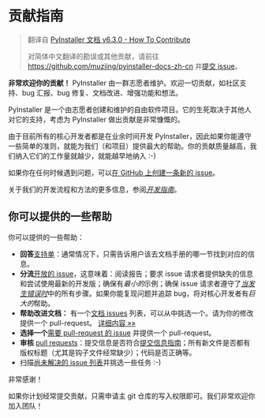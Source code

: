 # 贡献指南

> 翻译自 [PyInstaller 文档 v6.3.0 - How To Contribute](https://pyinstaller.org/en/v6.3.0/contributing.html)
>
> 对简体中文翻译的勘误或其他贡献，请前往 <https://github.com/muziing/pyinstaller-docs-zh-cn> 并[提交 issue](https://github.com/muziing/pyinstaller-docs-zh-cn/issues/new)。

**非常欢迎你的贡献！** PyInstaller 由一群志愿者维护。欢迎一切贡献，如社区支持、bug 汇报、bug 修复、文档改进、增强功能和想法。

PyInstaller 是一个由志愿者创建和维护的自由软件项目。它的生死取决于其他人对它的支持，考虑为 PyInstaller 做出贡献是非常慷慨的。

由于目前所有的核心开发者都是在业余时间开发 PyInstaller，因此如果你能遵守一些简单的准则，就能为我们（和项目）提供最大的帮助。你的贡献质量越高，我们纳入它们的工作量就越少，就能越早地纳入 :-)

如果你在任何时候遇到问题，可以[在 GitHub 上创建一条新的 issue](https://github.com/pyinstaller/pyinstaller/issues/new)。

关于我们的开发流程和方法的更多信息，参阅[*开发指南*](https://pyinstaller.org/en/v6.3.0/development/index.html#development-guide)。

## 你可以提供的一些帮助

你可以提供的一些帮助：

- **回答**[支持单](https://github.com/pyinstaller/pyinstaller/issues?q=is%3Aopen+is%3Aissue+label%3Akind%3Asupport)：通常情况下，只需告诉用户该去文档手册的哪一节找到对应的信息。
- **分流**[开放的 issue](https://github.com/pyinstaller/pyinstaller/issues?q=is%3Aopen)，这意味着：阅读报告；要求 issue 请求者提供缺失的信息和尝试使用最新的开发版；确保有*最小的*示例；确保 issue 请求者遵守了[*当发生错误时*](./when-things-go-wrong.md#当发生错误时)中的所有步骤。如果你能复现问题并追踪 bug，将对核心开发者有*巨大的*帮助。
- **帮助改进文档：** 有一个[文档 issues](https://github.com/pyinstaller/pyinstaller/issues?q=is%3Aopen+is%3Aissue+label%3Aarea%3Adocumentation) 列表，可以从中挑选一个。请为你的修改提供一个 pull-request。 [详细内容 »»](https://pyinstaller.org/en/v6.3.0/development/documentation.html#writing-documentation)
- **选择一个**[需要 pull-request 的 issue](https://github.com/pyinstaller/pyinstaller/issues?q=is%3Aopen+is%3Aissue+label%3A%22pull-request+wanted%22) 并提供一个 pull-request。
- **审核** [pull requests](https://github.com/pyinstaller/pyinstaller/pulls)：提交信息是否符合[提交信息指南](https://pyinstaller.org/en/v6.3.0/development/commit-messages.html#commit-messages)；所有新文件是否都有版权标题（尤其是钩子文件经常缺少）；代码是否正确等。
- 扫描[尚未解决的 issue 列表](https://github.com/pyinstaller/pyinstaller/issues)并挑选一些任务 :-)

非常感谢！

如果你计划经常提交贡献，只需申请主 git 仓库的写入权限即可。我们非常欢迎你加入团队！
